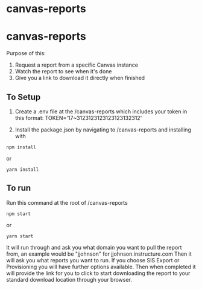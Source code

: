 # canvas-reports
# canvas-reports
Purpose of this:
1. Request a report from a specific Canvas instance
2. Watch the report to see when it's done
3. Give you a link to download it directly when finished

## To Setup
1. Create a .env file at the /canvas-reports which includes your token in this format:
TOKEN='17~3123123123123123132312'

2. Install the package.json by navigating to /canvas-reports and installing with 
```
npm install
```
or
```
yarn install
```
## To run
Run this command at the root of /canvas-reports
```
npm start
```
or
```
yarn start
```
It will run through and ask you what domain you want to pull the report from, an example would be "jjohnson" for jjohnson.instructure.com
Then it will ask you what reports you want to run. If you choose SIS Export or Provisioning you will have further options available.
Then when completed it will provide the link for you to click to start downloading the report to your standard download location through your browser.